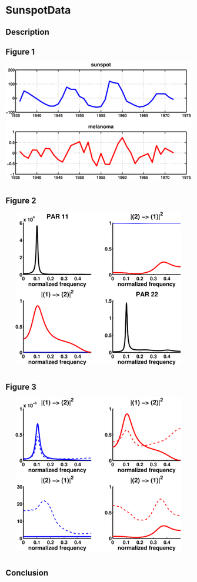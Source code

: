 # SunspotData

## Description


## Figure 1
<div style="text-align: center;"><img src="./figure1.svg" align="middle" width="600"></div>
<br>

## Figure 2
<div style="text-align: center;"><img src="./figure2.svg" align="middle" width="450"></div>
<br>

## Figure 3
<div style="text-align: center;"><img src="./figure3.svg" align="middle" width="450"></div>
<br>

## Conclusion
